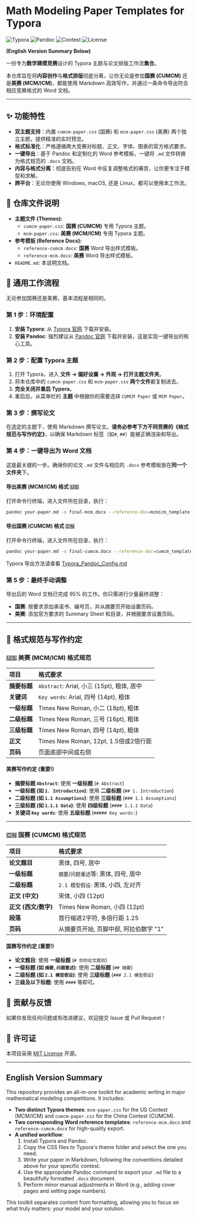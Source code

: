 # Math Modeling Paper Templates for Typora

![Typora](https://img.shields.io/badge/Typora-Themes-blue?style=for-the-badge&logo=typora)
![Pandoc](https://img.shields.io/badge/Pandoc-Workflow-orange?style=for-the-badge)
![Contest](https://img.shields.io/badge/MCM/ICM-CUMCM-brightgreen?style=for-the-badge)
![License](https://img.shields.io/badge/License-MIT-green?style=for-the-badge)

**(English Version Summary Below)**

一份专为**数学建模竞赛**设计的 Typora 主题与论文排版工作流**集合**。

本仓库旨在将**内容创作**与**格式排版**彻底分离，让你无论是参加**国赛 (CUMCM)** 还是**美赛 (MCM/ICM)**，都能使用 Markdown 高效写作，并通过一条命令导出符合相应竞赛格式的 Word 文档。

---

## ✨ 功能特性

* **双主题支持**：内置 `cumcm-paper.css` (国赛) 和 `mcm-paper.css` (美赛) 两个独立主题，提供精准的实时预览。
* **格式标准化**：严格遵循两大竞赛对标题、正文、字体、图表的官方格式要求。
* **一键导出**：基于 Pandoc 和定制化的 Word 参考模板，一键将 `.md` 文件转换为格式规范的 `.docx` 文档。
* **内容与格式分离**：彻底告别在 Word 中反复调整格式的痛苦，让你更专注于模型和求解。
* **跨平台**：无论你使用 Windows, macOS, 还是 Linux，都可以使用本工作流。

## 📁 仓库文件说明

* **主题文件 (Themes):**
    * `cumcm-paper.css`: **国赛 (CUMCM)** 专用 Typora 主题。
    * `mcm-paper.css`: **美赛 (MCM/ICM)** 专用 Typora 主题。
* **参考模板 (Reference Docs):**
    * `reference-cumcm.docx`: **国赛** Word 导出样式模板。
    * `reference-mcm.docx`: **美赛** Word 导出样式模板。
* `README.md`: 本说明文档。

## 🚀 通用工作流程

无论参加国赛还是美赛，基本流程是相同的。

### 第 1 步：环境配置

1.  **安装 Typora**: 从 [Typora 官网](https://typora.io/) 下载并安装。
2.  **安装 Pandoc**: 强烈建议从 [Pandoc 官网](https://pandoc.org/installing.html) 下载并安装，这是实现一键导出的核心工具。

### 第 2 步：配置 Typora 主题

1.  打开 Typora，进入 **文件 -> 偏好设置 -> 外观 -> 打开主题文件夹**。
2.  将本仓库中的 `cumcm-paper.css` 和 `mcm-paper.css` **两个文件**都复制进去。
3.  **完全关闭并重启 Typora**。
4.  重启后，从菜单栏的 **主题** 中根据你的需要选择 `CUMCM Paper` 或 `MCM Paper`。

### 第 3 步：撰写论文

在选定的主题下，使用 Markdown 撰写论文。**请务必参考下方不同竞赛的《格式规范与写作约定》**，以确保 Markdown 标签（如`#`, `##`）能被正确渲染和导出。

### 第 4 步：一键导出为 Word 文档

这是最关键的一步。确保你的论文 `.md` 文件与相应的 `.docx` 参考模板放在**同一个文件夹**下。

#### 导出美赛 (MCM/ICM) 格式 🇺🇸

打开命令行终端，进入文件所在目录，执行：
```bash
pandoc your-paper.md -o final-mcm.docx --reference-doc=mcmicm_template.docx
```

#### 导出国赛 (CUMCM) 格式 🇨🇳

打开命令行终端，进入文件所在目录，执行：
```bash
pandoc your-paper.md -o final-cumcm.docx --reference-doc=cumcm_template.docx
```

Typora 导出方法请查看  [Typora_Pandoc_Config.md](Typora_Pandoc_Config.md) 

### 第 5 步：最终手动调整

导出后的 Word 文档已完成 95% 的工作。你只需进行少量最终调整：

* **国赛**: 按要求添加承诺书、编号页，并从摘要页开始设置页码。
* **美赛**: 添加官方要求的 Summary Sheet 和目录，并根据要求设置页码。

---

## 📑 格式规范与写作约定

### 🇺🇸 美赛 (MCM/ICM) 格式规范

| 项目         | 格式要求                                   |
| :----------- | :----------------------------------------- |
| **摘要标题** | `Abstract`: Arial, 小三 (15pt), 粗体, 居中 |
| **关键词**   | `Key words`: Arial, 四号 (14pt), 粗体      |
| **一级标题** | Times New Roman, 小二 (18pt), 粗体         |
| **二级标题** | Times New Roman, 三号 (16pt), 粗体         |
| **三级标题** | Times New Roman, 四号 (14pt), 粗体         |
| **正文**     | Times New Roman, 12pt, 1.5倍或2倍行距      |
| **页码**     | 页面底部中间或右侧                         |

#### **美赛写作约定 (重要!)**
* **摘要标题 `Abstract`**: 使用 **一级标题** (`# Abstract`)
* **一级标题 (如 `1. Introduction`)**: 使用 **二级标题** (`## 1. Introduction`)
* **二级标题 (如 `1.1 Assumptions`)**: 使用 **三级标题** (`### 1.1 Assumptions`)
* **三级标题 (如 `1.1.1 Data`)**: 使用 **四级标题** (`#### 1.1.1 Data`)
* **关键词 `Key words`**: 使用 **五级标题** (`##### Key words:`)

---

### 🇨🇳 国赛 (CUMCM) 格式规范

| 项目                 | 格式要求                               |
| :------------------- | :------------------------------------- |
| **论文题目**         | 黑体, 四号, 居中                       |
| **一级标题**         | `摘要`/`问题重述`等: 黑体, 四号, 居中  |
| **二级标题**         | `2.1 模型假设`: 黑体, 小四, 左对齐     |
| **正文 (中文)**      | 宋体, 小四 (12pt)                      |
| **正文 (西文/数字)** | Times New Roman, 小四 (12pt)           |
| **段落**             | 首行缩进2字符, 多倍行距 1.25           |
| **页码**             | 从摘要页开始, 页脚中部, 阿拉伯数字 "1" |

#### **国赛写作约定 (重要!)**
* **论文题目**: 使用 **一级标题** (`# 你的论文题目`)
* **一级标题 (如 `摘要`, `问题重述`)**: 使用 **二级标题** (`## 摘要`)
* **二级标题 (如 `2.1 模型假设`)**: 使用 **三级标题** (`### 2.1 模型假设`)
* **三级及以下标题**: 使用 `####` 等即可。

## 🤝 贡献与反馈

如果你发现任何问题或有改进建议，欢迎提交 Issue 或 Pull Request！

## 📄 许可证

本项目采用 [MIT License](LICENSE) 开源。

---
## English Version Summary

This repository provides an all-in-one toolkit for academic writing in major mathematical modeling competitions. It includes:

* **Two distinct Typora themes**: `mcm-paper.css` for the US Contest (MCM/ICM) and `cumcm-paper.css` for the China Contest (CUMCM).
* **Two corresponding Word reference templates**: `reference-mcm.docx` and `reference-cumcm.docx` for high-quality export.
* **A unified workflow**:
    1.  Install Typora and Pandoc.
    2.  Copy the CSS files to Typora's theme folder and select the one you need.
    3.  Write your paper in Markdown, following the conventions detailed above for your specific contest.
    4.  Use the appropriate Pandoc command to export your `.md` file to a beautifully formatted `.docx` document.
    5.  Perform minor manual adjustments in Word (e.g., adding cover pages and setting page numbers).

This toolkit separates content from formatting, allowing you to focus on what truly matters: your model and your solution.
